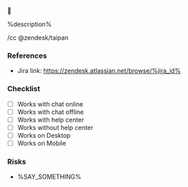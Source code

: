 :snake:

%description%

/cc @zendesk/taipan

### References
 - Jira link: https://zendesk.atlassian.net/browse/%jira_id%

### Checklist
 - [ ] Works with chat online
 - [ ] Works with chat offline
 - [ ] Works with help center
 - [ ] Works without help center
 - [ ] Works on Desktop
 - [ ] Works on Mobile

### Risks
 - %SAY_SOMETHING%
